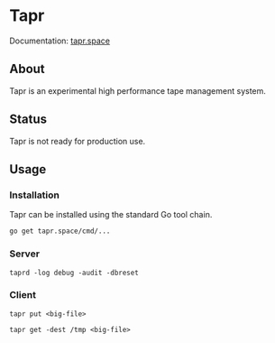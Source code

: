 # Tapr

Documentation: [tapr.space](https://hpt.space/tapr/)

## About

Tapr is an experimental high performance tape management system.

## Status

Tapr is not ready for production use.

## Usage

### Installation

Tapr can be installed using the standard Go tool chain.

    go get tapr.space/cmd/...


### Server

    taprd -log debug -audit -dbreset


### Client

    tapr put <big-file>

    tapr get -dest /tmp <big-file>


